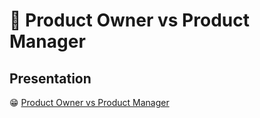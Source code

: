 # 📖 Product Owner vs Product Manager

## Presentation

😁 [Product Owner vs Product Manager](https://github.com/baolucky1901/presentation-Product-Owner-vs-Product-Management/blob/main/Presentation%20Link/Product%20Manager%20%26%20Product%20Owner.pptx)
